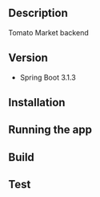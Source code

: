 ## Description

Tomato Market backend

## Version

- Spring Boot 3.1.3

## Installation

## Running the app

## Build

## Test


